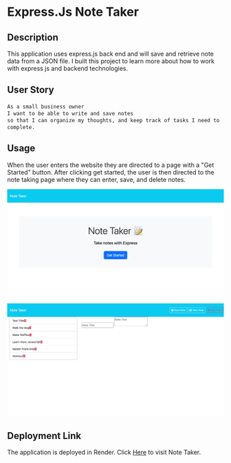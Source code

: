 # Express.Js Note Taker
## Description
This application uses express.js back end and will save and retrieve note data from a JSON file. I built this project to learn more about how to work with express js and backend technologies.
## User Story
``` 
As a small business owner
I want to be able to write and save notes
so that I can organize my thoughts, and keep track of tasks I need to complete.
```
## Usage
When the user enters the website they are directed to a page with a "Get Started" button. After clicking get started, the user is then directed to the note taking page where they can enter, save, and delete notes.

![Page1](./assets.img/screencapture-note-taker-bzzi-onrender-2024-05-16-23_06_28.png)
![Page2](./assets.img/screencapture-note-taker-bzzi-onrender-notes-2024-05-16-23_07_12.png)
## Deployment Link 
 The application is deployed in Render.
  Click [Here](https://note-taker-bzzi.onrender.com) to visit Note Taker.










